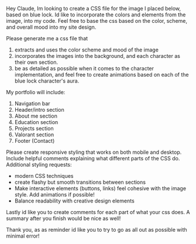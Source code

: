 Hey Claude, Im looking to create a CSS file for the image I placed below, based on blue lock. Id like to incorporate the colors and elements from the image, into my code. Feel free to base the css based on the color, scheme, and overall mood into my site design.

Please generate me a css file that 

1.  extracts and uses the color scheme and mood of the image 
2. incorporates the images into the background, and each character as their own section.
3. be as detailed as possible when it comes to the character implementation, and feel free to create animations based on each of the blue lock character's aura.

My portfolio will include:

1. Navigation bar
2. Header/intro section
3. About me section
4. Education section
5. Projects section
6. Valorant section
7. Footer (Contact)

Please create responsive styling that works on both mobile and desktop. Include helpful comments explaining what different parts of the CSS do.
Additional styling requests:

* modern CSS techniques
* create flashy but smooth transitions between sections
* Make interactive elements (buttons, links) feel cohesive with the image style. Add animations if possible!
* Balance readability with creative design elements

Lastly id like you to create comments for each part of what your css does.
A summary after you finish would be nice as well!

Thank you, as as reminder id like you to try to go as all out as possible with minimal error!